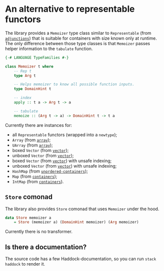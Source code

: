 # An alternative to representable functors

The library provides a `Memoizer` type class similar to `Representable`
(from [`adjunctions`](https://hackage.haskell.org/package/adjunctions))
that is suitable for containers with size known only at runtime. The only difference between
those type classes is that `Memoizer` passes helper information to the `tabulate` function.

```haskell
{-# LANGUAGE TypeFamilies #-}

class Memoizer t where
    -- Rep t
    type Arg t

    -- Helps memoizer to know all possible function inputs.
    type DomainHint t

    -- index
    apply :: t a -> Arg t -> a

    -- tabulate
    memoize :: (Arg t -> a) -> DomainHint t -> t a
```

Currently there are instances for:
- all `Representable` functors (wrapped into a `newtype`);
- `Array` (from [`array`](https://hackage.haskell.org/package/array));
- `UArray` (from [`array`](https://hackage.haskell.org/package/array));
- boxed `Vector` (from [`vector`](https://hackage.haskell.org/package/vector));
- unboxed `Vector` (from [`vector`](https://hackage.haskell.org/package/vector));
- boxed `Vector` (from [`vector`](https://hackage.haskell.org/package/vector))
  with unsafe indexing;
- unboxed `Vector` (from [`vector`](https://hackage.haskell.org/package/vector))
  with unsafe indexing;
- `HashMap`
  (from [`unordered-containers`](https://hackage.haskell.org/package/unordered-containers));
- `Map` (from [`containers`](https://hackage.haskell.org/package/containers));
- `IntMap` (from [`containers`](https://hackage.haskell.org/package/containers)).

## `Store` comonad

The library also provides `Store` comonad that uses `Memoizer` under the hood.

```haskell
data Store memoizer a
    = Store (memoizer a) (DomainHint memoizer) (Arg memoizer)
```

Currently there is no transformer.

## Is there a documentation?

The source code has a few Haddock-documentation, so you can run `stack haddock` to render it.
